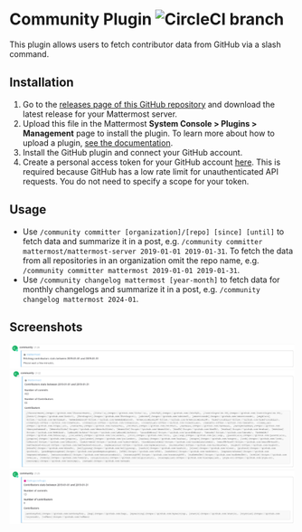 # Community Plugin ![CircleCI branch](https://img.shields.io/circleci/project/github/mattermost/mattermost-plugin-community/master.svg)

This plugin allows users to fetch contributor data from GitHub via a slash command.

## Installation
1. Go to the [releases page of this GitHub repository](https://github.com/mattermost/mattermost-plugin-community/releases/latest) and download the latest release for your Mattermost server.
2. Upload this file in the Mattermost **System Console > Plugins > Management** page to install the plugin. To learn more about how to upload a plugin, [see the documentation](https://docs.mattermost.com/administration/plugins.html#plugin-uploads).
3. Install the GitHub plugin and connect your GitHub account.
4. Create a personal access token for your GitHub account [here](https://github.com/settings/tokens). This is required because GitHub has a low rate limit for unauthenticated API requests. You do not need to specify a scope for your token.

## Usage
 - Use `/community committer [organization]/[repo] [since] [until]` to fetch data and summarize it in a post, e.g. `/community committer mattermost/mattermost-server 2019-01-01 2019-01-31`. To fetch the data from all repositories in an organization omit the repo name, e.g. `/community committer mattermost 2019-01-01 2019-01-31`.
 - Use `/community changelog mattermost [year-month]` to fetch data for monthly changelogs and summarize it in a post, e.g. `/community changelog mattermost 2024-01`.

## Screenshots
![Fetching data](images/fetching.png)
![Mattermost contributors](images/mattermost_all.png)
![Hugo contributors](images/gohugo_hugo.png)
